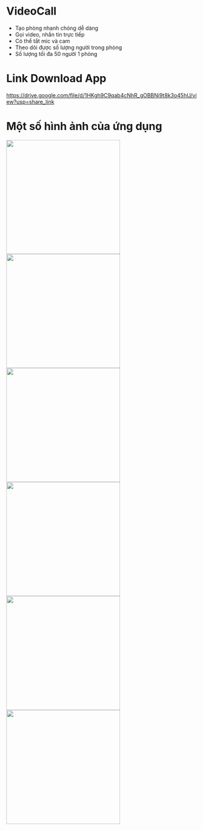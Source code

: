 # VideoCall
- Tạo phòng nhanh chóng dễ dàng
- Gọi video, nhắn tin trực tiếp
- Có thể tắt mic và cam
- Theo dõi được số lượng người trong phòng
- Số lượng tối đa 50 người 1 phòng
# Link Download App
https://drive.google.com/file/d/1HKgh9C9qab4cNhR_gOBBNi9t8k3o45hU/view?usp=share_link
# Một số hình ảnh của ứng dụng
<img src="https://i.imgur.com/cWNVDDl.png" width="300">  <img src="https://i.imgur.com/M0HeskI.png" width="300" > <img src="https://i.imgur.com/X97erS9.png" width="300" >
<img src="https://i.imgur.com/zlpZsfN.png" width="300">  <img src="https://i.imgur.com/K4dpnL1.png" width="300" > <img src="https://i.imgur.com/3ZFKvg9.png" width="300" >


